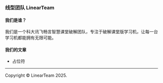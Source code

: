 ### 线型团队 LinearTeam
#### 我们是谁？
我们是一个科大讯飞畅言智慧课堂破解团队，专注于破解课堂版学习机，让每一台学习机都能拥有无限可能。
#### 我们的文章
- 占位符


------------

Copyright © LinearTeam 2025.

